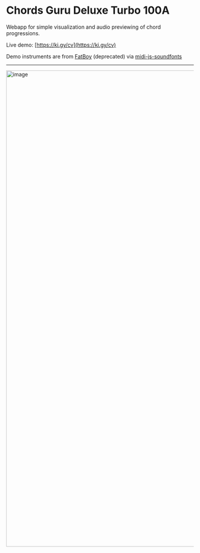 # Chords Guru Deluxe Turbo 100A

Webapp for simple visualization and audio previewing of chord progressions.

Live demo: [https://ki.gy/cv](https://ki.gy/cv)

Demo instruments are from [FatBoy](https://web.archive.org/web/20220124174052/https://fatboy.site/) (deprecated) via [midi-js-soundfonts](https://github.com/gleitz/midi-js-soundfonts/)

---

<img width="1276" alt="image" src="https://user-images.githubusercontent.com/50331907/213876245-3dbcc6ee-5166-40c8-ab81-9c251b5fcff2.png">
